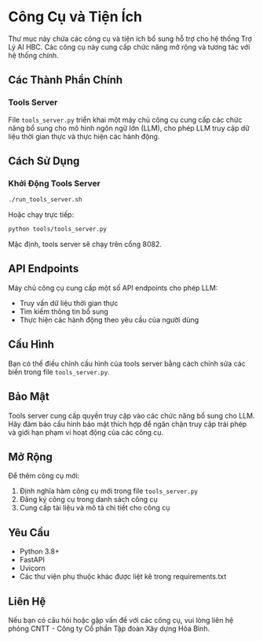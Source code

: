 # Công Cụ và Tiện Ích

Thư mục này chứa các công cụ và tiện ích bổ sung hỗ trợ cho hệ thống Trợ Lý AI HBC. Các công cụ này cung cấp chức năng mở rộng và tương tác với hệ thống chính.

## Các Thành Phần Chính

### Tools Server

File `tools_server.py` triển khai một máy chủ công cụ cung cấp các chức năng bổ sung cho mô hình ngôn ngữ lớn (LLM), cho phép LLM truy cập dữ liệu thời gian thực và thực hiện các hành động.

## Cách Sử Dụng

### Khởi Động Tools Server

```bash
./run_tools_server.sh
```

Hoặc chạy trực tiếp:

```bash
python tools/tools_server.py
```

Mặc định, tools server sẽ chạy trên cổng 8082.

## API Endpoints

Máy chủ công cụ cung cấp một số API endpoints cho phép LLM:

-   Truy vấn dữ liệu thời gian thực
-   Tìm kiếm thông tin bổ sung
-   Thực hiện các hành động theo yêu cầu của người dùng

## Cấu Hình

Bạn có thể điều chỉnh cấu hình của tools server bằng cách chỉnh sửa các biến trong file `tools_server.py`.

## Bảo Mật

Tools server cung cấp quyền truy cập vào các chức năng bổ sung cho LLM. Hãy đảm bảo cấu hình bảo mật thích hợp để ngăn chặn truy cập trái phép và giới hạn phạm vi hoạt động của các công cụ.

## Mở Rộng

Để thêm công cụ mới:

1. Định nghĩa hàm công cụ mới trong file `tools_server.py`
2. Đăng ký công cụ trong danh sách công cụ
3. Cung cấp tài liệu và mô tả chi tiết cho công cụ

## Yêu Cầu

-   Python 3.8+
-   FastAPI
-   Uvicorn
-   Các thư viện phụ thuộc khác được liệt kê trong requirements.txt

## Liên Hệ

Nếu bạn có câu hỏi hoặc gặp vấn đề với các công cụ, vui lòng liên hệ phòng CNTT - Công ty Cổ phần Tập đoàn Xây dựng Hòa Bình.
